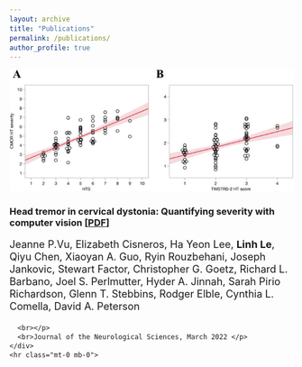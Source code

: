 ```yaml
---
layout: archive
title: "Publications"
permalink: /publications/
author_profile: true
---
```


<div class="col-lg-12">
  <div class="row d-flex flex-wrap align-items-center">
    <div class="col-md-3">
        <img src="/images/head_tremor_analysis.jpeg" alt="Head tremor in cervical dystonia: Quantifying severity with computer vision">
    </div>
    <div class="col-md-9">
      <h3>
        <strong>Head tremor in cervical dystonia: Quantifying severity with computer vision</strong>
        <strong> [</strong><a href="https://www.sciencedirect.com/science/article/pii/S0022510X22000132" target="_blank">PDF</a><strong>] </strong>
      </h3>
      <p style="line-height:22px; font-size: 18px;" class="mt-0"> Jeanne P.Vu, Elizabeth Cisneros, Ha Yeon Lee, <strong>Linh Le</strong>, Qiyu Chen, Xiaoyan A. Guo, Ryin Rouzbehani, Joseph Jankovic, Stewart Factor, Christopher G. Goetz, Richard L. Barbano, Joel S. Perlmutter, Hyder A. Jinnah, Sarah Pirio Richardson, Glenn T. Stebbins, Rodger Elble, Cynthia L. Comella, David A. Peterson

      <br></p>
      <br>Journal of the Neurological Sciences, March 2022 </p>
    </div>
    <hr class="mt-0 mb-0">
  </div>
</div>